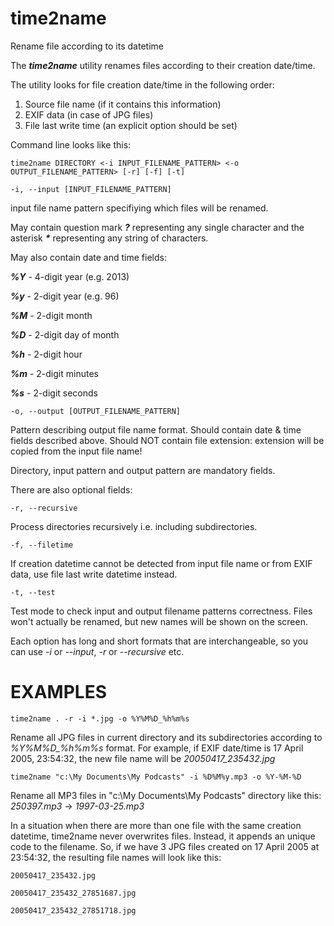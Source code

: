 # time2name
Rename file according to its datetime

The ***time2name*** utility renames files according to their creation date/time.

The utility looks for file creation date/time in the following order:
1) Source file name (if it contains this information)
2) EXIF data (in case of JPG files)
3) File last write time (an explicit option should be set)

Command line looks like this:

    time2name DIRECTORY <-i INPUT_FILENAME_PATTERN> <-o OUTPUT_FILENAME_PATTERN> [-r] [-f] [-t]

    -i, --input [INPUT_FILENAME_PATTERN]
input file name pattern specifiying which files will be renamed.

May contain question mark ***?*** representing any single character and the asterisk ___*___ representing any string of characters.

May also contain date and time fields:

***%Y*** - 4-digit year (e.g. 2013)

***%y*** - 2-digit year (e.g. 96)

***%M*** - 2-digit month

***%D*** - 2-digit day of month

***%h*** - 2-digit hour

***%m*** - 2-digit minutes

***%s*** - 2-digit seconds


    -o, --output [OUTPUT_FILENAME_PATTERN]
Pattern describing output file name format.
Should contain date & time fields described above.
Should NOT contain file extension: extension will be copied from the input file name!

Directory, input pattern and output pattern are mandatory fields.

There are also optional fields:

    -r, --recursive
Process directories recursively i.e. including subdirectories.

    -f, --filetime
If creation datetime cannot be detected from input file name or from EXIF data, use file last write datetime instead. 

    -t, --test
Test mode to check input and output filename patterns correctness.
Files won't actually be renamed, but new names will be shown on the screen.

Each option has long and short formats that are interchangeable, so you can use *-i* or *--input*, *-r* or *--recursive* etc.


EXAMPLES
========

    time2name . -r -i *.jpg -o %Y%M%D_%h%m%s

Rename all JPG files in current directory and its subdirectories according to *%Y%M%D_%h%m%s* format.
For example, if EXIF date/time is 17 April 2005, 23:54:32, the new file name will be *20050417_235432.jpg*


    time2name "c:\My Documents\My Podcasts" -i %D%M%y.mp3 -o %Y-%M-%D

Rename all MP3 files in "c:\My Documents\My Podcasts" directory like this: _250397.mp3_ -> _1997-03-25.mp3_

In a situation when there are more than one file with the same creation datetime, time2name never overwrites files.
Instead, it appends an unique code to the filename. So, if we have 3 JPG files created on 17 April 2005 at 23:54:32,
the resulting file names will look like this:

    20050417_235432.jpg
    
    20050417_235432_27851687.jpg
    
    20050417_235432_27851718.jpg
    

